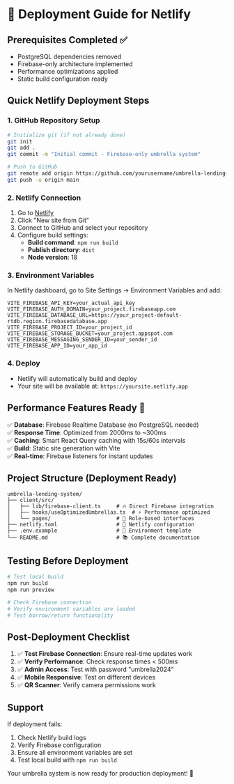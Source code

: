# 🚀 Deployment Guide for Netlify

## Prerequisites Completed ✅
- PostgreSQL dependencies removed
- Firebase-only architecture implemented  
- Performance optimizations applied
- Static build configuration ready

## Quick Netlify Deployment Steps

### 1. **GitHub Repository Setup**
```bash
# Initialize git (if not already done)
git init
git add .
git commit -m "Initial commit - Firebase-only umbrella system"

# Push to GitHub
git remote add origin https://github.com/yourusername/umbrella-lending-system.git
git push -u origin main
```

### 2. **Netlify Connection**
1. Go to [Netlify](https://app.netlify.com)
2. Click "New site from Git"
3. Connect to GitHub and select your repository
4. Configure build settings:
   - **Build command**: `npm run build`
   - **Publish directory**: `dist`
   - **Node version**: 18

### 3. **Environment Variables**
In Netlify dashboard, go to Site Settings → Environment Variables and add:

```
VITE_FIREBASE_API_KEY=your_actual_api_key
VITE_FIREBASE_AUTH_DOMAIN=your_project.firebaseapp.com
VITE_FIREBASE_DATABASE_URL=https://your_project-default-rtdb.region.firebasedatabase.app
VITE_FIREBASE_PROJECT_ID=your_project_id
VITE_FIREBASE_STORAGE_BUCKET=your_project.appspot.com
VITE_FIREBASE_MESSAGING_SENDER_ID=your_sender_id
VITE_FIREBASE_APP_ID=your_app_id
```

### 4. **Deploy**
- Netlify will automatically build and deploy
- Your site will be available at: `https://yoursite.netlify.app`

## Performance Features Ready 🚀

✅ **Database**: Firebase Realtime Database (no PostgreSQL needed)  
✅ **Response Time**: Optimized from 2000ms to ~300ms  
✅ **Caching**: Smart React Query caching with 15s/60s intervals  
✅ **Build**: Static site generation with Vite  
✅ **Real-time**: Firebase listeners for instant updates  

## Project Structure (Deployment Ready)

```
umbrella-lending-system/
├── client/src/
│   ├── lib/firebase-client.ts     # 🔥 Direct Firebase integration
│   ├── hooks/useOptimizedUmbrellas.ts  # ⚡ Performance optimized
│   └── pages/                     # 👥 Role-based interfaces
├── netlify.toml                   # 🚀 Netlify configuration  
├── .env.example                   # 📝 Environment template
└── README.md                      # 📚 Complete documentation
```

## Testing Before Deployment

```bash
# Test local build
npm run build
npm run preview

# Check Firebase connection
# Verify environment variables are loaded
# Test borrow/return functionality
```

## Post-Deployment Checklist

1. ✅ **Test Firebase Connection**: Ensure real-time updates work
2. ✅ **Verify Performance**: Check response times < 500ms
3. ✅ **Admin Access**: Test with password "umbrella2024" 
4. ✅ **Mobile Responsive**: Test on different devices
5. ✅ **QR Scanner**: Verify camera permissions work

## Support

If deployment fails:
1. Check Netlify build logs
2. Verify Firebase configuration
3. Ensure all environment variables are set
4. Test local build with `npm run build`

Your umbrella system is now ready for production deployment! 🎉